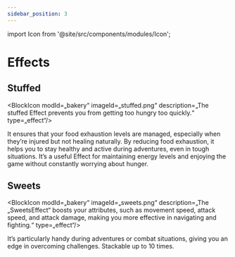 ```yaml
---
sidebar_position: 3
---
```

import Icon from '@site/src/components/modules/Icon';



# Effects

## Stuffed
<BlockIcon modId=„bakery“ imageId=„stuffed.png“ description=„The stuffed Effect prevents you from getting too hungry too quickly.“ type=„effect“/>

It ensures that your food exhaustion levels are managed, especially when they’re injured but not healing naturally. By reducing food exhaustion, it helps you to stay healthy and active during adventures, even in tough situations. It’s a useful Effect for maintaining energy levels and enjoying the game without constantly worrying about hunger.

## Sweets
<BlockIcon modId=„bakery“ imageId=„sweets.png“ description=„The „SweetsEffect“ boosts your attributes, such as movement speed, attack speed, and attack damage, making you more effective in navigating and fighting.“ type=„effect“/>

It’s particularly handy during adventures or combat situations, giving you an edge in overcoming challenges. Stackable up to 10 times.